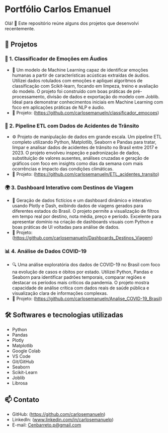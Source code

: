 # Portfólio Carlos Emanuel

Olá! 👋 Este repositório reúne alguns dos projetos que desenvolvi recentemente.


## 📂 Projetos

### 🚀 1. Classificador de Emoções em Áudios
- 🧠 Um modelo de Machine Learning capaz de identificar emoções humanas a partir de características acústicas extraídas de áudios. Utilizei dados rotulados com emoções e apliquei algoritmos de classificação com Scikit-learn, focando em limpeza, treino e avaliação do modelo. O projeto foi construído com boas práticas de pré-processamento, divisão de dados e exportação do modelo com Joblib. Ideal para demonstrar conhecimentos iniciais em Machine Learning com foco em aplicações práticas de NLP e áudio.
- 🔗 Projeto: (https://github.com/carlosemanueln/classificador_emocoes)

### 🚧 2. Pipeline ETL com Dados de Acidentes de Trânsito
- ⚙️ Projeto de manipulação de dados em grande escala. Um pipeline ETL completo utilizando Python, Matplotlib, Seaborn e Pandas para tratar, limpar e analisar dados de acidentes de trânsito no Brasil entre 2017 e 2023. O projeto envolveu inspeção e padronização de dados, substituição de valores ausentes, análises cruzadas e geração de gráficos com foco em insights como dias da semana com mais ocorrências e impacto das condições climáticas.
- 🔗 Projeto: (https://github.com/carlosemanueln/ETL_acidentes_transito)

### 🌍 3. Dashboard Interativo com Destinos de Viagem
- 🎯 Geração de dados fictícios e um dashboard dinâmico e interativo usando Plotly e Dash, exibindo dados de viagens gerados para diferentes estados do Brasil. O projeto permite a visualização de filtros em tempo real por destino, nota média, preço e período. Excelente para apresentar domínio na criação de dashboards visuais com Python e boas práticas de UI voltadas para análise de dados.
- 🔗 Projeto: (https://github.com/carlosemanueln/Dashboards_Destinos_Viagem)

### 📊 4. Análise de Dados COVID-19
- 🔍 Uma análise exploratória dos dados de COVID-19 no Brasil com foco na evolução de casos e óbitos por estado. Utilizei Python, Pandas e Seaborn para identificar padrões temporais, comparar regiões e destacar os períodos mais críticos da pandemia. O projeto mostra capacidade de análise crítica com dados reais de saúde pública e visualização clara de informações complexas.
- 🔗 Projeto: (https://github.com/carlosemanueln/Analise_COVID-19_Brasil)


## 🛠️ Softwares e tecnologias utilizadas

- Python
- Pandas
- Plotly
- Matplotlib
- Google Colab
- VS Code
- Git/GitHub
- Seaborn
- Scikit-Learn
- Joblib
- Librosa

## 📫 Contato

- GitHub: (https://github.com/carlosemanueln)
- LinkedIn: (www.linkedin.com/in/carlosemanuelp)
- E-mail: Cenbarreto.p@gmail.com


